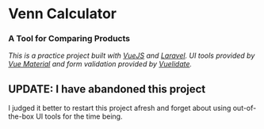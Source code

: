 # Venn Calculator

### A Tool for Comparing Products 

_This is a practice project built with [VueJS](https://vuejs.org/) and [Laravel](https://laravel.com/). UI tools provided by [Vue Material](https://vuematerial.io/) and form validation provided by [Vuelidate](https://vuelidate.js.org/)._

## UPDATE: I have abandoned this project 

I judged it better to restart this project afresh and forget about using out-of-the-box UI tools for the time being.
